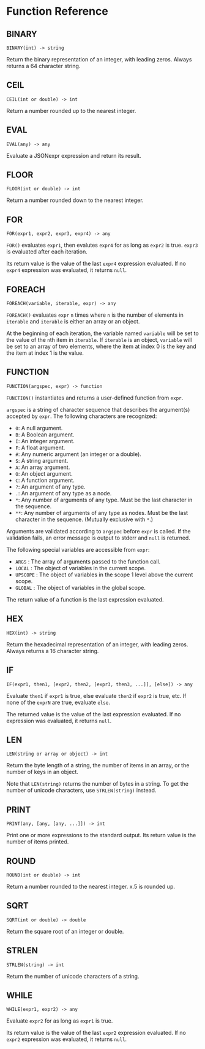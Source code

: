 # Function Reference

## BINARY

`BINARY(int) -> string`

Return the binary representation of an integer, with leading zeros.
Always returns a 64 character string.


## CEIL

`CEIL(int or double) -> int`

Return a number rounded up to the nearest integer.


## EVAL

`EVAL(any) -> any`

Evaluate a JSONexpr expression and return its result.


## FLOOR

`FLOOR(int or double) -> int`

Return a number rounded down to the nearest integer.


## FOR

`FOR(expr1, expr2, expr3, expr4) -> any`

`FOR()` evaluates `expr1`, then evalutes `expr4` for as long as `expr2` is
true.  `expr3` is evaluated after each iteration.

Its return value is the value of the last `expr4` expression evaluated.  If no
`expr4` expression was evaluated, it returns `null`.


## FOREACH

`FOREACH(variable, iterable, expr) -> any`

`FOREACH()` evaluates `expr` `n` times where `n` is the number of elements in
`iterable` and `iterable` is either an array or an object.

At the beginning of each iteration, the variable named `variable` will be set
to the value of the `n`th item in `iterable`.
If `iterable` is an object, `variable` will be set to an array of two elements,
where the item at index 0 is the key and the item at index 1 is the value.


## FUNCTION

`FUNCTION(argspec, expr) -> function`

`FUNCTION()` instantiates and returns a user-defined function from `expr`.

`argspec` is a string of character sequence that describes the argument(s)
accepted by `expr`.  The following characters are recognized:

* `0`: A null argument.
* `B`: A Boolean argument.
* `I`: An integer argument.
* `F`: A float argument.
* `#`: Any numeric argument (an integer or a double).
* `S`: A string argument.
* `A`: An array argument.
* `O`: An object argument.
* `C`: A function argument.
* `?`: An argument of any type.
* `.`: An argument of any type as a node.
* `*`: Any number of arguments of any type. Must be the last character in the sequence.
* `**`: Any number of arguments of any type as nodes. Must be the last character in the sequence.
  (Mutually exclusive with `*`.)

Arguments are validated according to `argspec` before `expr` is called.
If the validation fails, an error message is output to stderr and `null` is
returned.

The following special variables are accessible from `expr`:

* `ARGS`    : The array of arguments passed to the function call.
* `LOCAL`   : The object of variables in the current scope.
* `UPSCOPE` : The object of variables in the scope 1 level above the current scope.
* `GLOBAL`  : The object of variables in the global scope.

The return value of a function is the last expression evaluated.


## HEX

`HEX(int) -> string`

Return the hexadecimal representation of an integer, with leading zeros.
Always returns a 16 character string.


## IF

`IF(expr1, then1, [expr2, then2, [expr3, then3, ...]], [else]) -> any`

Evaluate `then1` if `expr1` is true, else evaluate `then2` if `expr2` is true, etc.
If none of the `exprN` are true, evaluate `else`.

The returned value is the value of the last expression evaluated.
If no expression was evaluated, it returns `null`.


## LEN

`LEN(string or array or object) -> int`

Return the byte length of a string, the number of items in an array, or the number
of keys in an object.

Note that `LEN(string)` returns the number of bytes in a string.  To get the
number of unicode characters, use `STRLEN(string)` instead.


## PRINT

`PRINT(any, [any, [any, ...]]) -> int`

Print one or more expressions to the standard output.
Its return value is the number of items printed.


## ROUND

`ROUND(int or double) -> int`

Return a number rounded to the nearest integer.
x.5 is rounded up.


## SQRT

`SQRT(int or double) -> double`

Return the square root of an integer or double.


## STRLEN

`STRLEN(string) -> int`

Return the number of unicode characters of a string.


## WHILE

`WHILE(expr1, expr2) -> any`

Evaluate `expr2` for as long as `expr1` is true.

Its return value is the value of the last `expr2` expression evaluated.
If no `expr2` expression was evaluated, it returns `null`.
